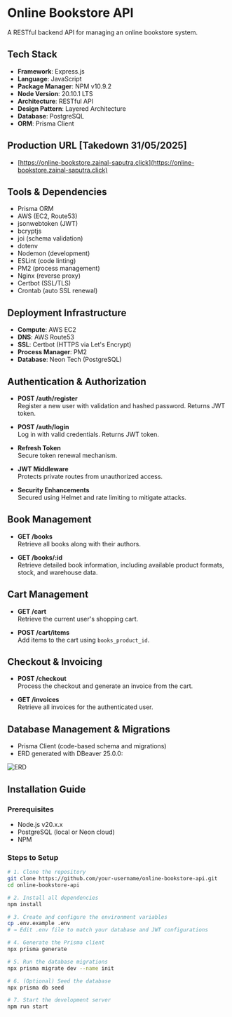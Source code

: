 # Online Bookstore API

A RESTful backend API for managing an online bookstore system.

## Tech Stack

- **Framework**: Express.js
- **Language**: JavaScript
- **Package Manager**: NPM v10.9.2
- **Node Version**: 20.10.1 LTS
- **Architecture**: RESTful API
- **Design Pattern**: Layered Architecture
- **Database**: PostgreSQL
- **ORM**: Prisma Client

## Production URL [Takedown 31/05/2025]

- [https://online-bookstore.zainal-saputra.click](https://online-bookstore.zainal-saputra.click)

## Tools & Dependencies

- Prisma ORM
- AWS (EC2, Route53)
- jsonwebtoken (JWT)
- bcryptjs
- joi (schema validation)
- dotenv
- Nodemon (development)
- ESLint (code linting)
- PM2 (process management)
- Nginx (reverse proxy)
- Certbot (SSL/TLS)
- Crontab (auto SSL renewal)

## Deployment Infrastructure

- **Compute**: AWS EC2
- **DNS**: AWS Route53
- **SSL**: Certbot (HTTPS via Let's Encrypt)
- **Process Manager**: PM2
- **Database**: Neon Tech (PostgreSQL)

## Authentication & Authorization

- **POST /auth/register**  
  Register a new user with validation and hashed password. Returns JWT token.

- **POST /auth/login**  
  Log in with valid credentials. Returns JWT token.

- **Refresh Token**  
  Secure token renewal mechanism.

- **JWT Middleware**  
  Protects private routes from unauthorized access.

- **Security Enhancements**  
  Secured using Helmet and rate limiting to mitigate attacks.

## Book Management

- **GET /books**  
  Retrieve all books along with their authors.

- **GET /books/:id**  
  Retrieve detailed book information, including available product formats, stock, and warehouse data.

## Cart Management

- **GET /cart**  
  Retrieve the current user's shopping cart.

- **POST /cart/items**  
  Add items to the cart using `books_product_id`.

## Checkout & Invoicing

- **POST /checkout**  
  Process the checkout and generate an invoice from the cart.

- **GET /invoices**  
  Retrieve all invoices for the authenticated user.

## Database Management & Migrations

- Prisma Client (code-based schema and migrations)
- ERD generated with DBeaver 25.0.0:

![ERD](https://res.cloudinary.com/dlfpviz7i/image/upload/v1748710932/markdown/bookstore.png)

## Installation Guide

### Prerequisites

- Node.js v20.x.x
- PostgreSQL (local or Neon cloud)
- NPM

### Steps to Setup

```bash
# 1. Clone the repository
git clone https://github.com/your-username/online-bookstore-api.git
cd online-bookstore-api

# 2. Install all dependencies
npm install

# 3. Create and configure the environment variables
cp .env.example .env
# → Edit .env file to match your database and JWT configurations

# 4. Generate the Prisma client
npx prisma generate

# 5. Run the database migrations
npx prisma migrate dev --name init

# 6. (Optional) Seed the database
npx prisma db seed

# 7. Start the development server
npm run start
